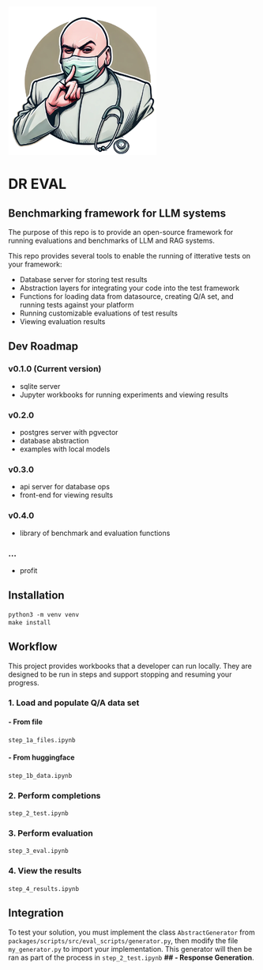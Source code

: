 <img src="static/img/dr_eval.png" alt="Dr. Eval" width="300"/>

# DR EVAL
## Benchmarking framework for LLM systems

The purpose of this repo is to provide an open-source framework for running evaluations and benchmarks of LLM and RAG systems.

This repo provides several tools to enable the running of itterative tests on your framework:
- Database server for storing test results
- Abstraction layers for integrating your code into the test framework
- Functions for loading data from datasource, creating Q/A set, and running tests against your platform
- Running customizable evaluations of test results
- Viewing evaluation results

## Dev Roadmap
### v0.1.0 (Current version)
- sqlite server
- Jupyter workbooks for running experiments and viewing results

### v0.2.0
- postgres server with pgvector
- database abstraction
- examples with local models

### v0.3.0
- api server for database ops
- front-end for viewing results

### v0.4.0
- library of benchmark and evaluation functions

### ... 
- profit

## Installation

```shell
python3 -m venv venv
make install
```

## Workflow

This project provides workbooks that a developer can run locally. They are designed to be run in steps and support stopping and resuming your progress.

### 1. Load and populate Q/A data set
#### - From file
`step_1a_files.ipynb`

#### - From huggingface
`step_1b_data.ipynb`

### 2. Perform completions
`step_2_test.ipynb`

### 3. Perform evaluation
`step_3_eval.ipynb`

### 4. View the results
`step_4_results.ipynb`

## Integration

To test your solution, you must implement the class `AbstractGenerator` from `packages/scripts/src/eval_scripts/generator.py`, then modify the file `my_generator.py` to import your implementation. This generator will then be ran as part of the process in `step_2_test.ipynb` **## - Response Generation**.